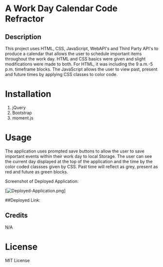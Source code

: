 # A Work Day Calendar Code Refractor

## Description
This project uses HTML, CSS, JavaScript, WebAPI's and Third Party API's to produce a calendar that allows the user to schedule important items throughout the work day. HTML and CSS basics were given and slight modifications were made to both. For HTML, it was including the 9 a.m.-5 p.m. timeframe blocks. The JavaScript allows the user to view past, present and future times by applying CSS classes to color code.

# Installation
1. jQuery
2. Bootstrap
3. moment.js

# Usage

The application uses prompted save buttons to allow the user to save important events within their work day to local Storage. The user can see the current day displayed at the top of the application and the time by the color coded classses given by CSS. Past time will reflect as grey, present as red and future as green blocks. 

Screenshot of Deployed Application:

[![Deployed-Application.png]()]


##Deployed Link: 


## Credits

N/A

# License

MIT License
